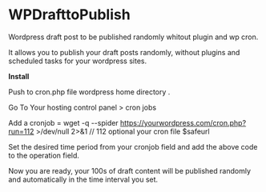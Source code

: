 # WPDrafttoPublish
Wordpress draft post to be published randomly whitout plugin and wp cron.

It allows you to publish your draft posts randomly, without plugins and scheduled tasks for your wordpress sites.

**Install**

Push to cron.php file wordpress home directory .

Go To Your hosting control panel > cron jobs 

Add a cronjob = wget -q --spider https://yourwordpress.com/cron.php?run=112 >/dev/null 2>&1	 // 112 optional your cron file $safeurl 

Set the desired time period from your cronjob field and add the above code to the operation field.

Now you are ready, your 100s of draft content will be published randomly and automatically in the time interval you set.

